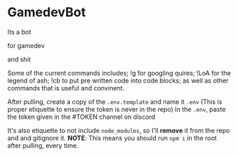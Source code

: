 # GamedevBot

Its a bot

for gamedev

and shit

Some of the current commands includes; !g for googling quires; !LoA for the legend of ash; !cb to put pre written code into code blocks; as well as other commands that is useful and convinent.

After pulling, create a copy of the `.env.template` and name it `.env` (This is proper etiquette to ensure the token is never in the repo)
In the `.env`, paste the token given in the #TOKEN channel on discord

It's also etiquette to not include `node_modules`, so I'll **remove** it from the repo and and gitignore it.
**NOTE**: This means you should run `npm i` in the root after pulling, every time.
